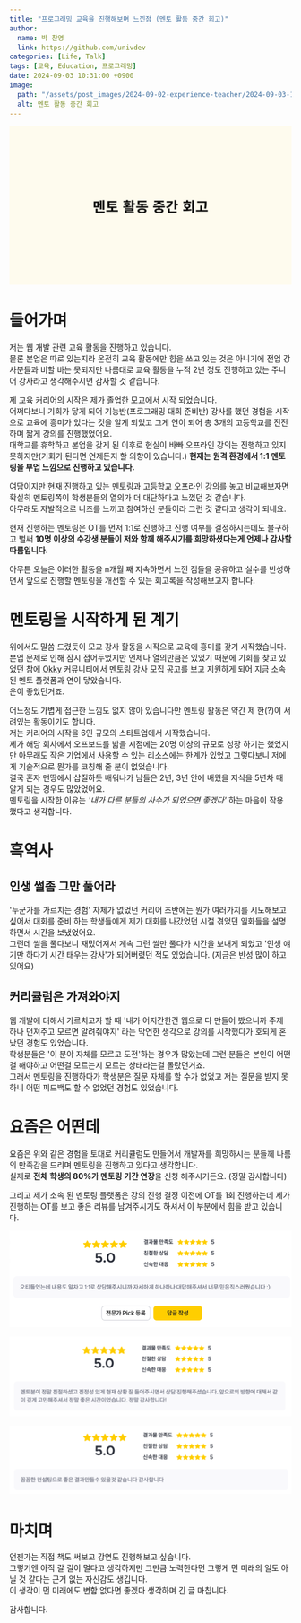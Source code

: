 ```yaml
---
title: "프로그래밍 교육을 진행해보며 느낀점 (멘토 활동 중간 회고)"
author:
  name: 박 찬영
  link: https://github.com/univdev
categories: [Life, Talk]
tags: [교육, Education, 프로그래밍]
date: 2024-09-03 10:31:00 +0900
image:
  path: "/assets/post_images/2024-09-02-experience-teacher/2024-09-03-10-12-40.png"
  alt: 멘토 활동 중간 회고
---
```

![멘토 활동 중간 회고](/assets/post_images/2024-09-02-experience-teacher/2024-09-03-10-12-40.png)

# 들어가며
저는 웹 개발 관련 교육 활동을 진행하고 있습니다.  
물론 본업은 따로 있는지라 온전히 교육 활동에만 힘을 쓰고 있는 것은 아니기에 전업 강사분들과 비할 바는 못되지만 나름대로 교육 활동을 누적 2년 정도 진행하고 있는 주니어 강사라고 생각해주시면 감사할 것 같습니다.

제 교육 커리어의 시작은 제가 졸업한 모교에서 시작 되었습니다.  
어쩌다보니 기회가 닿게 되어 기능반(프로그래밍 대회 준비반) 강사를 했던 경험을 시작으로 교육에 흥미가 있다는 것을 알게 되었고 그게 연이 되어 총 3개의 고등학교를 전전하며 짧게 강의를 진행했었어요.  
대학교를 휴학하고 본업을 갖게 된 이후로 현실이 바빠 오프라인 강의는 진행하고 있지 못하지만(기회가 된다면 언제든지 할 의향이 있습니다.) **현재는 원격 환경에서 1:1 멘토링을 부업 느낌으로 진행하고 있습니다.**

여담이지만 현재 진행하고 있는 멘토링과 고등학교 오프라인 강의를 놓고 비교해보자면 확실히 멘토링쪽이 학생분들의 열의가 더 대단하다고 느꼈던 것 같습니다.  
아무래도 자발적으로 니즈를 느끼고 참여하신 분들이라 그런 것 같다고 생각이 되네요.

현재 진행하는 멘토링은 OT를 먼저 1:1로 진행하고 진행 여부를 결정하시는데도 불구하고 벌써 **10명 이상의 수강생 분들이 저와 함께 해주시기를 희망하셨다는게 언제나 감사할 따름입니다.**  

아무튼 오늘은 이러한 활동을 n개월 째 지속하면서 느낀 점들을 공유하고 실수를 반성하면서 앞으로 진행할 멘토링을 개선할 수 있는 회고록을 작성해보고자 합니다.

# 멘토링을 시작하게 된 계기
위에서도 말씀 드렸듯이 모교 강사 활동을 시작으로 교육에 흥미를 갖기 시작했습니다.  
본업 문제로 인해 잠시 접어두었지만 언제나 열의만큼은 있었기 때문에 기회를 찾고 있었던 참에 [Okky](https://okky.kr/) 커뮤니티에서 멘토링 강사 모집 공고를 보고 지원하게 되어 지금 소속 된 멘토 플랫폼과 연이 닿았습니다.  
운이 좋았던거죠.

어느정도 가볍게 접근한 느낌도 없지 않아 있습니다만 멘토링 활동은 약간 제 한(?)이 서려있는 활동이기도 합니다.  
저는 커리어의 시작을 6인 규모의 스타트업에서 시작했습니다.  
제가 해당 회사에서 오프보드를 밟을 시점에는 20명 이상의 규모로 성장 하기는 했었지만 아무래도 작은 기업에서 사용할 수 있는 리소스에는 한계가 있었고 그렇다보니 저에게 기술적으로 뭔가를 코칭해 줄 분이 없었습니다.  
결국 혼자 맨땅에서 삽질하듯 배워나가 남들은 2년, 3년 안에 배웠을 지식을 5년차 때 알게 되는 경우도 많았었어요.  
멘토링을 시작한 이유는 *'내가 다른 분들의 사수가 되었으면 좋겠다'* 하는 마음이 작용 했다고 생각합니다.

# 흑역사
## 인생 썰좀 그만 풀어라
'누군가를 가르치는 경험' 자체가 없었던 커리어 초반에는 뭔가 여러가지를 시도해보고 싶어서 대회를 준비 하는 학생들에게 제가 대회를 나갔었던 시절 겪었던 일화들을 설명하면서 시간을 보냈었어요.  
그런데 썰을 풀다보니 재밌어져서 계속 그런 썰만 풀다가 시간을 보내게 되었고 '인생 얘기만 하다가 시간 태우는 강사'가 되어버렸던 적도 있었습니다. (지금은 반성 많이 하고 있어요)

## 커리큘럼은 가져와야지
웹 개발에 대해서 가르치고자 할 때 '내가 어지간한건 웹으로 다 만들어 봤으니까 주제 하나 던져주고 모르면 알려줘야지' 라는 막연한 생각으로 강의를 시작했다가 호되게 혼났던 경험도 있었습니다.  
학생분들은 '이 분야 자체를 모르고 도전'하는 경우가 많았는데 그런 분들은 본인이 어떤걸 해야하고 어떤걸 모르는지 모르는 상태라는걸 몰랐던거죠.  
그래서 멘토링을 진행하다가 학생분은 질문 자체를 할 수가 없었고 저는 질문을 받지 못하니 어떤 피드백도 할 수 없었던 경험도 있었습니다.

# 요즘은 어떤데
요즘은 위와 같은 경험을 토대로 커리큘럼도 만들어서 개발자를 희망하시는 분들께 나름의 만족감을 드리며 멘토링을 진행하고 있다고 생각합니다.  
실제로 **전체 학생의 80%가 멘토링 기간 연장**을 신청 해주시거든요. (정말 감사합니다)

그리고 제가 소속 된 멘토링 플랫폼은 강의 진행 결정 이전에 OT를 1회 진행하는데 제가 진행하는 OT를 보고 좋은 리뷰를 남겨주시기도 하셔서 이 부분에서 힘을 받고 있습니다.

![후기 1](/assets/post_images/2024-09-02-experience-teacher/2024-09-02-13-39-22.png)

![후기 2](/assets/post_images/2024-09-02-experience-teacher/2024-09-02-13-40-05.png)

![후기 3](/assets/post_images/2024-09-02-experience-teacher/2024-09-02-13-41-20.png)

# 마치며
언젠가는 직접 책도 써보고 강연도 진행해보고 싶습니다.  
그렇기엔 아직 갈 길이 멀다고 생각하지만 그만큼 노력한다면 그렇게 먼 미래의 일도 아닐 것 같다는 근거 없는 자신감도 생깁니다.  
이 생각이 먼 미래에도 변함 없다면 좋겠다 생각하며 긴 글 마칩니다.

감사합니다.
